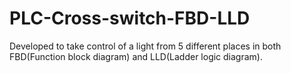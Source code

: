 # PLC-Cross-switch-FBD-LLD
Developed to take control of a light from 5 different places in both FBD(Function block diagram) and LLD(Ladder logic diagram).

